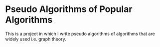 # Pseudo Algorithms of Popular Algorithms
This is a project in which I write pseudo algorithms of
algorithms that are widely used i.e. graph theory.
